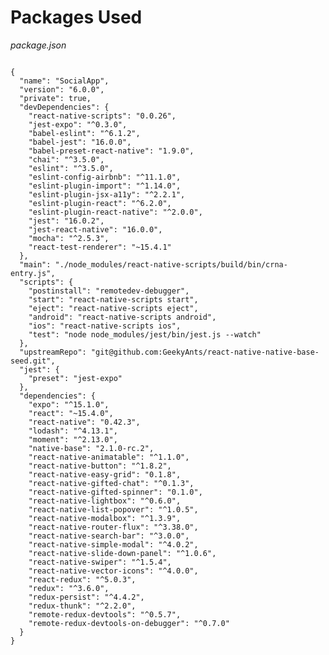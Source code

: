 # Packages Used

_package.json_

<pre class="line-numbers"><code class="language-json">
{
  "name": "SocialApp",
  "version": "6.0.0",
  "private": true,
  "devDependencies": {
    "react-native-scripts": "0.0.26",
    "jest-expo": "^0.3.0",
    "babel-eslint": "^6.1.2",
    "babel-jest": "16.0.0",
    "babel-preset-react-native": "1.9.0",
    "chai": "^3.5.0",
    "eslint": "^3.5.0",
    "eslint-config-airbnb": "^11.1.0",
    "eslint-plugin-import": "^1.14.0",
    "eslint-plugin-jsx-a11y": "^2.2.1",
    "eslint-plugin-react": "^6.2.0",
    "eslint-plugin-react-native": "^2.0.0",
    "jest": "16.0.2",
    "jest-react-native": "16.0.0",
    "mocha": "^2.5.3",
    "react-test-renderer": "~15.4.1"
  },
  "main": "./node_modules/react-native-scripts/build/bin/crna-entry.js",
  "scripts": {
    "postinstall": "remotedev-debugger",
    "start": "react-native-scripts start",
    "eject": "react-native-scripts eject",
    "android": "react-native-scripts android",
    "ios": "react-native-scripts ios",
    "test": "node node_modules/jest/bin/jest.js --watch"
  },
  "upstreamRepo": "git@github.com:GeekyAnts/react-native-native-base-seed.git",
  "jest": {
    "preset": "jest-expo"
  },
  "dependencies": {
    "expo": "^15.1.0",
    "react": "~15.4.0",
    "react-native": "0.42.3",
    "lodash": "^4.13.1",
    "moment": "^2.13.0",
    "native-base": "2.1.0-rc.2",
    "react-native-animatable": "^1.1.0",
    "react-native-button": "^1.8.2",
    "react-native-easy-grid": "0.1.8",
    "react-native-gifted-chat": "^0.1.3",
    "react-native-gifted-spinner": "0.1.0",
    "react-native-lightbox": "^0.6.0",
    "react-native-list-popover": "^1.0.5",
    "react-native-modalbox": "^1.3.9",
    "react-native-router-flux": "^3.38.0",
    "react-native-search-bar": "^3.0.0",
    "react-native-simple-modal": "^4.0.2",
    "react-native-slide-down-panel": "^1.0.6",
    "react-native-swiper": "^1.5.4",
    "react-native-vector-icons": "^4.0.0",
    "react-redux": "^5.0.3",
    "redux": "^3.6.0",
    "redux-persist": "^4.4.2",
    "redux-thunk": "^2.2.0",
    "remote-redux-devtools": "^0.5.7",
    "remote-redux-devtools-on-debugger": "^0.7.0"
  }
}
</code></pre>

